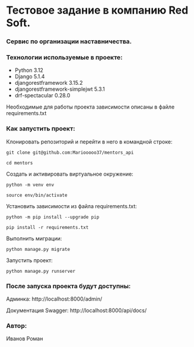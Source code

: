 # Тестовое задание в компанию Red Soft.
### Сервис по организации наставничества.

### Технологии используемые в проекте:
- Python 3.12
- Django 5.1.4
- djangorestframework 3.15.2
- djangorestframework-simplejwt 5.3.1
- drf-spectacular 0.28.0

Необходимые для работы проекта зависимости описаны в файле requirements.txt

### Как запустить проект:

Клонировать репозиторий и перейти в него в командной строке:

```
git clone git@github.com:Mariooooo37/mentors_api
```

```
cd mentors
```

Cоздать и активировать виртуальное окружение:

```
python -m venv env
```

```
source env/bin/activate
```

Установить зависимости из файла requirements.txt:

```
python -m pip install --upgrade pip
```

```
pip install -r requirements.txt
```

Выполнить миграции:

```
python manage.py migrate
```

Запустить проект:

```
python manage.py runserver
```

### После запуска проекта будут доступны:
Админка: http://localhost:8000/admin/

Документация Swagger: http://localhost:8000/api/docs/


### Автор:
Иванов Роман